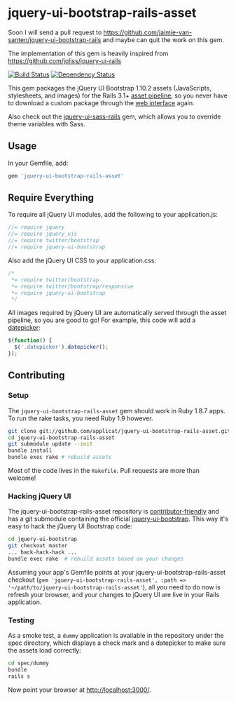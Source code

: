 # jquery-ui-bootstrap-rails-asset

Soon I will send a pull request to https://github.com/jaimie-van-santen/jquery-ui-bootstrap-rails and maybe can quit the work on this gem.

The implementation of this gem is heavily inspired from https://github.com/joliss/jquery-ui-rails

[![Build Status](https://secure.travis-ci.org/applicat/jquery-ui-bootstrap-rails-asset.png?branch=master)](http://travis-ci.org/applicat/jquery-ui-bootstrap-rails-asset) [![Dependency Status](https://gemnasium.com/applicat/jquery-ui-bootstrap-rails-asset.png)](https://gemnasium.com/applicat/jquery-ui-bootstrap-rails-asset)

This gem packages the jQuery UI Bootstrap 1.10.2 assets (JavaScripts, stylesheets, and
images) for the Rails 3.1+ [asset
pipeline](http://guides.rubyonrails.org/asset_pipeline.html), so you never have
to download a custom package through the [web
interface](http://jqueryui.com/download) again.

Also check out the
[jquery-ui-sass-rails](https://github.com/jhilden/jquery-ui-sass-rails) gem,
which allows you to override theme variables with Sass.

## Usage

In your Gemfile, add:

```ruby
gem 'jquery-ui-bootstrap-rails-asset'
```

## Require Everything

To require all jQuery UI modules, add the following to your application.js:

```javascript
//= require jquery
//= require jquery_ujs
//= require twitter/bootstrap
//= require jquery-ui-bootstrap
```

Also add the jQuery UI CSS to your application.css:

```css
/*
 *= require twitter/bootstrap
 *= require twitter/bootstrap/responsive
 *= require jquery-ui-bootstrap
 */
```

All images required by jQuery UI are automatically served through the asset
pipeline, so you are good to go! For example, this code will add a
[datepicker](http://jqueryui.com/demos/datepicker/):

```javascript
$(function() {
  $('.datepicker').datepicker();
});
```

## Contributing

### Setup

The `jquery-ui-bootstrap-rails-asset` gem should work in Ruby 1.8.7 apps. To run the rake
tasks, you need Ruby 1.9 however.

```bash
git clone git://github.com/applicat/jquery-ui-bootstrap-rails-asset.git
cd jquery-ui-bootstrap-rails-asset
git submodule update --init
bundle install
bundle exec rake # rebuild assets
```

Most of the code lives in the `Rakefile`. Pull requests are more than welcome!

### Hacking jQuery UI

The jquery-ui-bootstrap-rails-asset repository is
[contributor-friendly](http://www.solitr.com/blog/2012/04/contributor-friendly-gems/)
and has a git submodule containing the official [jquery-ui-bootstrap](https://github.com/addyosmani/jquery-ui-bootstrap). This way it's easy to hack the
jQuery UI Bootstrap code:

```bash
cd jquery-ui-bootstrap
git checkout master
... hack-hack-hack ...
bundle exec rake  # rebuild assets based on your changes
```

Assuming your app's Gemfile points at your jquery-ui-bootstrap-rails-asset checkout (`gem
'jquery-ui-bootstrap-rails-asset', :path => '~/path/to/jquery-ui-bootstrap-rails-asset'`), all you need to do
now is refresh your browser, and your changes to jQuery UI are live in your
Rails application.

### Testing

As a smoke test, a `dummy` application is available in the repository under the spec directory, which
displays a check mark and a datepicker to make sure the assets load correctly:

```bash
cd spec/dummy
bundle
rails s
```

Now point your browser at [http://localhost:3000/](http://localhost:3000/).

